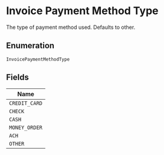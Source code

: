 
# Invoice Payment Method Type

The type of payment method used. Defaults to other.

## Enumeration

`InvoicePaymentMethodType`

## Fields

| Name |
|  --- |
| `CREDIT_CARD` |
| `CHECK` |
| `CASH` |
| `MONEY_ORDER` |
| `ACH` |
| `OTHER` |

